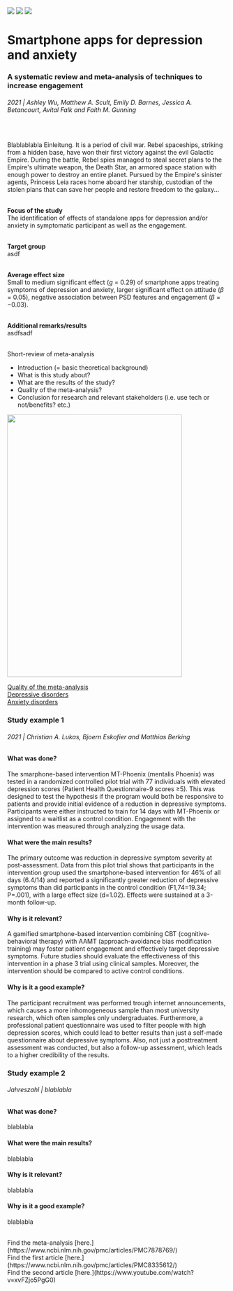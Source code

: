 <img src="https://user-images.githubusercontent.com/102897955/161445546-c87ba866-4d19-45b6-838a-7a3e83556826.PNG">
<img src="https://user-images.githubusercontent.com/102897955/161445754-8a0f5bb1-fb93-4953-84da-dfde02e3867e.png">
<img src="https://user-images.githubusercontent.com/102897955/161445757-7595ec48-8e96-4e85-89d4-37a2f88f0e3d.png">

# Smartphone apps for depression and anxiety
### A systematic review and meta-analysis of techniques to increase engagement
###### 2021 | Ashley Wu, Matthew A. Scult, Emily D. Barnes, Jessica A. Betancourt, Avital Falk and Faith M. Gunning
<br>

Blablablabla Einleitung. It is a period of civil war. Rebel spaceships, striking from a hidden base, have won their first victory against the evil Galactic Empire. During the battle, Rebel spies managed to steal secret plans to the Empire's ultimate weapon, the Death Star, an armored space station with enough power to destroy an entire planet. Pursued by the Empire's sinister agents, Princess Leia races home aboard her starship, custodian of the stolen plans that can save her people and restore freedom to the galaxy... <br> <br>

**Focus of the study** <br>
The identification of effects of standalone apps for depression and/or anxiety in
symptomatic participant as well as the engagement. <br> <br>

**Target group** <br>
asdf <br> <br>

**Average effect size** <br>
Small to medium significant effect (*g* = 0.29) of smartphone apps treating symptoms of depression and anxiety, larger significant effect on attitude (*β* = 0.05), negative association between PSD features and engagement (*β* = −0.03). <br> <br>

**Additional remarks/results** <br>
asdfsadf <br> <br>

Short-review of meta-analysis
- Introduction (= basic theoretical background)
- What is this study about?
- What are the results of the study?
- Quality of the meta-analysis? 
- Conclusion for research and relevant stakeholders (i.e. use tech or not/benefits? etc.)

<img src="https://user-images.githubusercontent.com/102897955/161444921-582ac29f-0aa1-4a61-a2e8-42e97d306b46.png" width="400" height="600">

[Quality of the meta-analysis](https://github.com/amanibrandweiner/Meta_Analysis_Quality/blob/main/README.md) <br>
[Depressive disorders](https://www.msdmanuals.com/professional/psychiatric-disorders/mood-disorders/depressive-disorders) <br>
[Anxiety disorders](https://www.msdmanuals.com/professional/psychiatric-disorders/anxiety-and-stressor-related-disorders/overview-of-anxiety-disorders) <br>

### Study example 1 <br>
###### 2021 | Christian A. Lukas, Bjoern Eskofier and Matthias Berking

#### What was done? <br>
The smarphone-based intervention MT-Phoenix (mentalis Phoenix) was tested in a randomized controlled pilot trial with 77 individuals with elevated depression scores (Patient Health Questionnaire-9 scores ≥5). This was designed to test the hypothesis if the program would both be responsive to patients and provide initial evidence of a reduction in depressive symptoms. Participants were either instructed to train for 14 days with MT-Phoenix or assigned to a waitlist as a control condition. Engagement with the intervention was measured through analyzing the usage data. <br>

#### What were the main results? <br>
The primary outcome was reduction in depressive symptom severity at post-assessment. Data from this pilot trial shows that participants in the intervention group used the smartphone-based intervention for 46% of all days (6.4/14) and reported a significantly greater reduction of depressive symptoms than did participants in the control condition (F1,74=19.34; P=.001), with a large effect size (d=1.02). Effects were sustained at a 3-month follow-up. <br>

#### Why is it relevant? <br>
A gamified smartphone-based intervention combining CBT (cognitive-behavioral therapy) with AAMT (approach-avoidance bias modification training) may foster patient engagement and effectively target depressive symptoms. Future studies should evaluate the effectiveness of this intervention in a phase 3 trial using clinical samples. Moreover, the intervention should be compared to active control conditions. <br>

#### Why is it a good example? <br>
The participant recruitment was performed trough internet announcements, which causes a more inhomogeneous sample than most university research, which often samples only undergraduates. Furthermore, a professional patient questionnaire was used to filter people with high depression scores, which could lead to better results than just a self-made questionnaire about depressive symptoms. Also, not just a posttreatment assessment was conducted, but also a follow-up assessment, which leads to a higher credibility of the results. <br>


### Study example 2 <br>
###### Jahreszahl | blablabla

#### What was done? <br>
blablabla <br>

#### What were the main results? <br>
blablabla <br>

#### Why is it relevant? <br>
blablabla <br>

#### Why is it a good example? <br>
blablabla <br>


<br>
Find the meta-analysis [here.](https://www.ncbi.nlm.nih.gov/pmc/articles/PMC7878769/) <br>
Find the first article [here.](https://www.ncbi.nlm.nih.gov/pmc/articles/PMC8335612/) <br>
Find the second article [here.](https://www.youtube.com/watch?v=xvFZjo5PgG0) <br>
